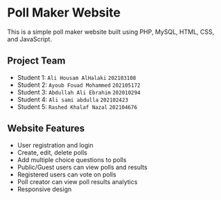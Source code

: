# Poll Maker Website

This is a simple poll maker website built using PHP, MySQL, HTML, CSS, and JavaScript.

## Project Team

- Student 1: `Ali Housam AlHalaki` `202103108`
- Student 2: `Ayoub Fouad Mohammed` `202105172`
- Student 3: `Abdullah Ali Ebrahim` `202010294`
- Student 4: `Ali sami abdulla` `202102423`
- Student 5: `Rashed Khalaf Nazal` `202104676`

## Website Features

- User registration and login
- Create, edit, delete polls
- Add multiple choice questions to polls
- Public/Guest users can view polls and results
- Registered users can vote on polls
- Poll creator can view poll results analytics
- Responsive design
